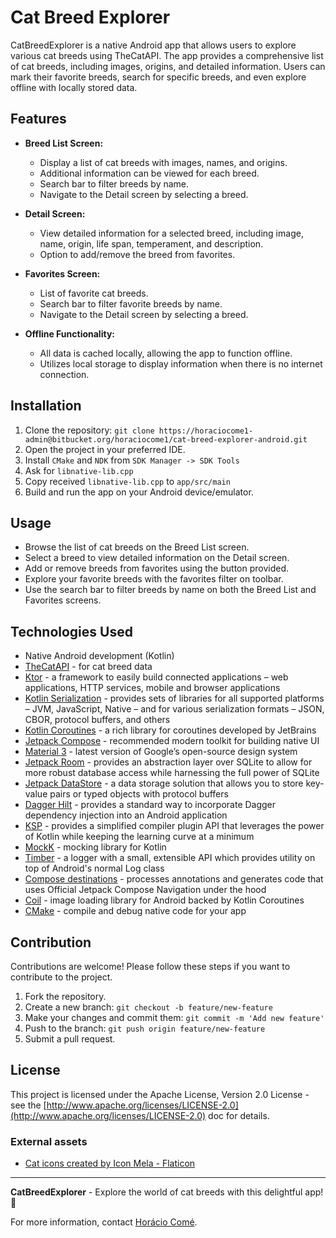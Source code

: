 # Cat Breed Explorer

CatBreedExplorer is a native Android app that allows users to explore various cat breeds using TheCatAPI. The app provides a comprehensive list of cat breeds, including images, origins, and detailed information. Users can mark their favorite breeds, search for specific breeds, and even explore offline with locally stored data.

## Features

- **Breed List Screen:**
  - Display a list of cat breeds with images, names, and origins.
  - Additional information can be viewed for each breed.
  - Search bar to filter breeds by name.
  - Navigate to the Detail screen by selecting a breed.
  
- **Detail Screen:**
  - View detailed information for a selected breed, including image, name, origin, life span, temperament, and description.
  - Option to add/remove the breed from favorites.
  
- **Favorites Screen:**
  - List of favorite cat breeds.
  - Search bar to filter favorite breeds by name.
  - Navigate to the Detail screen by selecting a breed.

- **Offline Functionality:**
  - All data is cached locally, allowing the app to function offline.
  - Utilizes local storage to display information when there is no internet connection.

## Installation

1. Clone the
   repository: `git clone https://horaciocome1-admin@bitbucket.org/horaciocome1/cat-breed-explorer-android.git`
2. Open the project in your preferred IDE.
3. Install `CMake` and `NDK` from `SDK Manager -> SDK Tools`
4. Ask for `libnative-lib.cpp`
5. Copy received `libnative-lib.cpp` to `app/src/main`
6. Build and run the app on your Android device/emulator.

## Usage

- Browse the list of cat breeds on the Breed List screen.
- Select a breed to view detailed information on the Detail screen.
- Add or remove breeds from favorites using the button provided.
- Explore your favorite breeds with the favorites filter on toolbar.
- Use the search bar to filter breeds by name on both the Breed List and Favorites screens.

## Technologies Used

- Native Android development (Kotlin)
- [TheCatAPI](https://thecatapi.com/) - for cat breed data
- [Ktor](https://ktor.io/docs/welcome.html) - a framework to easily build connected applications –
  web applications, HTTP services, mobile and browser applications
- [Kotlin Serialization](https://kotlinlang.org/docs/serialization.html) - provides sets of
  libraries for all supported platforms – JVM, JavaScript, Native – and for various serialization
  formats – JSON, CBOR, protocol buffers, and others
- [Kotlin Coroutines](https://kotlinlang.org/docs/coroutines-guide.html) - a rich library for
  coroutines developed by JetBrains
- [Jetpack Compose](https://developer.android.com/jetpack/compose) - recommended modern toolkit for
  building native UI
- [Material 3](https://m3.material.io) - latest version of Google’s open-source design system
- [Jetpack Room](https://developer.android.com/jetpack/androidx/releases/room) - provides an
  abstraction layer over SQLite to allow for more robust database access while harnessing the full
  power of SQLite
- [Jetpack DataStore](https://developer.android.com/topic/libraries/architecture/datastore) - a data
  storage solution that allows you to store key-value pairs or typed objects with protocol buffers
- [Dagger Hilt](https://dagger.dev/hilt) - provides a standard way to incorporate Dagger dependency
  injection into an Android application
- [KSP](https://github.com/google/ksp) - provides a simplified compiler plugin API that leverages
  the power of Kotlin while keeping the learning curve at a minimum
- [MockK](https://mockk.io) - mocking library for Kotlin
- [Timber](https://github.com/JakeWharton/timber) - a logger with a small, extensible API which
  provides utility on top of Android's normal Log class
- [Compose destinations](https://composedestinations.rafaelcosta.xyz) - processes annotations and
  generates code that uses Official Jetpack Compose Navigation under the hood
- [Coil](https://coil-kt.github.io/coil/) - image loading library for Android backed by Kotlin
  Coroutines
- [CMake](https://developer.android.com/ndk/guides/cmake) - compile and debug native code for your
  app

## Contribution

Contributions are welcome! Please follow these steps if you want to contribute to the project.

1. Fork the repository.
2. Create a new branch: `git checkout -b feature/new-feature`
3. Make your changes and commit them: `git commit -m 'Add new feature'`
4. Push to the branch: `git push origin feature/new-feature`
5. Submit a pull request.

## License

This project is licensed under the Apache License, Version 2.0 License - see the [http://www.apache.org/licenses/LICENSE-2.0](http://www.apache.org/licenses/LICENSE-2.0) doc for details.

### External assets

 - <a href="https://www.flaticon.com/free-icons/cat" title="cat icons">Cat icons created by Icon Mela - Flaticon</a>

---

**CatBreedExplorer** - Explore the world of cat breeds with this delightful app! 🐾

For more information, contact [Horácio Comé](https://horaciocome1.github.io/).
